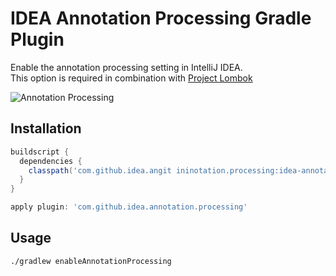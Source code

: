 # IDEA Annotation Processing Gradle Plugin

Enable the annotation processing setting in IntelliJ IDEA.  
This option is required in combination with [Project Lombok](https://projectlombok.org/)

![Annotation Processing](https://s31.postimg.org/rz06r66yj/annotation_processing.png)

## Installation

```groovy
buildscript {
  dependencies {
    classpath('com.github.idea.angit ininotation.processing:idea-annotation-processing-gradle-plugin:0.0.1-SNAPSHOT')
  }
}

apply plugin: 'com.github.idea.annotation.processing'
```

## Usage

```
./gradlew enableAnnotationProcessing
```
